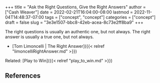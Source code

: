 +++
title = "Ask the Right Questions, Give the Right Answers"
author = ["Cash Weaver"]
date = 2022-02-21T16:04:00-08:00
lastmod = 2022-11-04T14:48:37-07:00
tags = ["concept", "concept"]
categories = ["concept"]
draft = false
slug = "3e3e1507-bbc8-42eb-acea-8c73e2ff8ba9"
+++

The right questions is usually an authentic one, but not always. The right answer is usually a true one, but not always.

-   [Tom Limoncelli | The Right Answer]({{< relref "limoncelliRightAnswer.md" >}})

Related: [Play to Win]({{< relref "play_to_win.md" >}})

## References

<style>.csl-entry{text-indent: -1.5em; margin-left: 1.5em;}</style><div class="csl-bib-body">
</div>
